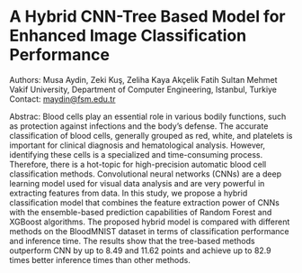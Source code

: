 # A Hybrid CNN-Tree Based Model for Enhanced Image Classification Performance

Authors:
Musa Aydin, Zeki Kuş, Zeliha Kaya Akçelik
Fatih Sultan Mehmet Vakif University, Department of Computer Engineering, Istanbul, Turkiye
Contact: maydin@fsm.edu.tr

 Abstrac:
 Blood cells play an essential role in various bodily functions, such as protection against infections and the body’s defense. The accurate classification of blood cells, generally grouped as red, white, and platelets is important for clinical diagnosis and hematological analysis. However, identifying these cells is a specialized and time-consuming process. Therefore, there is a hot-topic for high-precision automatic blood cell classification methods. Convolutional neural networks (CNNs) are a deep learning model used for visual data analysis and are very powerful in extracting features from data. In this study, we propose a hybrid classification model that combines the feature extraction power of CNNs with the ensemble-based prediction capabilities of Random Forest and XGBoost algorithms. The proposed hybrid model is compared with different methods on the BloodMNIST dataset in terms of classification performance and inference time. The results show that the tree-based methods outperform CNN by up to 8.49 and 11.62 points and achieve up to 82.9 times better inference times than other methods.


